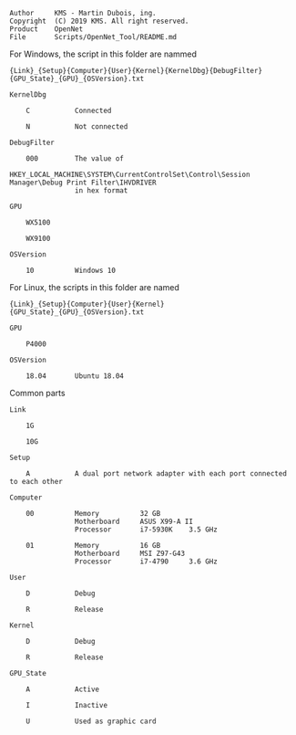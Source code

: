 
	Author     KMS - Martin Dubois, ing.
	Copyright  (C) 2019 KMS. All right reserved.
	Product    OpenNet
	File       Scripts/OpenNet_Tool/README.md

For Windows, the script in this folder are nammed

	{Link}_{Setup}{Computer}{User}{Kernel}{KernelDbg}{DebugFilter}{GPU_State}_{GPU}_{OSVersion}.txt

	KernelDbg

		C			Connected

		N			Not connected

	DebugFilter

		000			The value of
					HKEY_LOCAL_MACHINE\SYSTEM\CurrentControlSet\Control\Session Manager\Debug Print Filter\IHVDRIVER
					in hex format

	GPU
	
		WX5100

		WX9100

	OSVersion

		10			Windows 10

For Linux, the scripts in this folder are named

	{Link}_{Setup}{Computer}{User}{Kernel}{GPU_State}_{GPU}_{OSVersion}.txt

	GPU
	
		P4000

	OSVersion

		18.04		Ubuntu 18.04

Common parts

	Link

		1G

		10G

	Setup

		A			A dual port network adapter with each port connected to each other

	Computer

		00			Memory			32 GB
					Motherboard		ASUS X99-A II
					Processor		i7-5930K	3.5 GHz

		01			Memory			16 GB
					Motherboard		MSI Z97-G43
					Processor		i7-4790		3.6 GHz

	User

		D			Debug

		R			Release

	Kernel

		D			Debug

		R			Release

	GPU_State

		A			Active

		I			Inactive

		U			Used as graphic card
